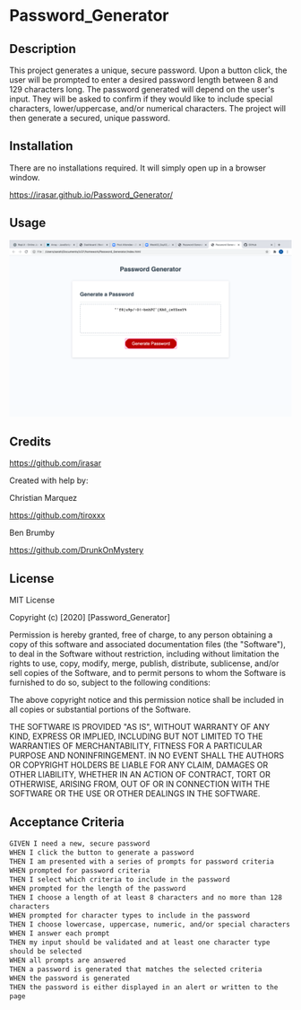 # Password_Generator



## Description 


This project generates a unique, secure password. Upon a button click, the user will be prompted to enter a desired password length between 8 and 129 characters long. The password generated will depend on the user's input.  They will be asked to confirm if they would like to include special characters, lower/uppercase, and/or numerical characters. The project will then generate a secured, unique password.





## Installation

There are no installations required. It will simply open up in a browser window.

  https://irasar.github.io/Password_Generator/
 
## Usage 
![alt text](/screenshot.png)

## Credits

https://github.com/irasar

Created with help by:

Christian Marquez

https://github.com/tiroxxx

Ben Brumby

https://github.com/DrunkOnMystery



## License

MIT License

Copyright (c) [2020] [Password_Generator]

Permission is hereby granted, free of charge, to any person obtaining a copy of this software and associated documentation files (the "Software"), to deal in the Software without restriction, including without limitation the rights to use, copy, modify, merge, publish, distribute, sublicense, and/or sell copies of the Software, and to permit persons to whom the Software is furnished to do so, subject to the following conditions:

The above copyright notice and this permission notice shall be included in all copies or substantial portions of the Software.

THE SOFTWARE IS PROVIDED "AS IS", WITHOUT WARRANTY OF ANY KIND, EXPRESS OR IMPLIED, INCLUDING BUT NOT LIMITED TO THE WARRANTIES OF MERCHANTABILITY, FITNESS FOR A PARTICULAR PURPOSE AND NONINFRINGEMENT. IN NO EVENT SHALL THE AUTHORS OR COPYRIGHT HOLDERS BE LIABLE FOR ANY CLAIM, DAMAGES OR OTHER LIABILITY, WHETHER IN AN ACTION OF CONTRACT, TORT OR OTHERWISE, ARISING FROM, OUT OF OR IN CONNECTION WITH THE SOFTWARE OR THE USE OR OTHER DEALINGS IN THE SOFTWARE.





## Acceptance Criteria

```
GIVEN I need a new, secure password
WHEN I click the button to generate a password
THEN I am presented with a series of prompts for password criteria
WHEN prompted for password criteria
THEN I select which criteria to include in the password
WHEN prompted for the length of the password
THEN I choose a length of at least 8 characters and no more than 128 characters
WHEN prompted for character types to include in the password
THEN I choose lowercase, uppercase, numeric, and/or special characters
WHEN I answer each prompt
THEN my input should be validated and at least one character type should be selected
WHEN all prompts are answered
THEN a password is generated that matches the selected criteria
WHEN the password is generated
THEN the password is either displayed in an alert or written to the page
```

